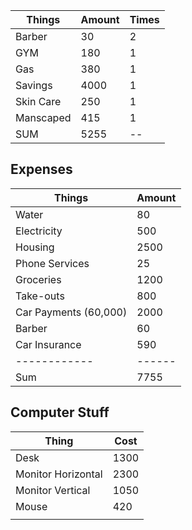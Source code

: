 | Things    | Amount | Times |
| --------- | ------ | ----- |
| Barber    | 30     | 2     |
| GYM       | 180    | 1     |
| Gas       | 380    | 1     |
| Savings   | 4000   | 1     |
| Skin Care | 250    | 1     |
| Manscaped | 415    | 1     |
| SUM       | 5255   | --    |

## Expenses

| Things                | Amount |
| --------------------- | ------ |
| Water                 | 80     |
| Electricity           | 500    |
| Housing               | 2500   |
| Phone Services        | 25     |
| Groceries             | 1200   |
| Take-outs             | 800    |
| Car Payments (60,000) | 2000   |
| Barber                | 60     |
| Car Insurance         | 590    |
| ------------          | ------ |
| Sum                   | 7755   |

## Computer Stuff
| Thing              | Cost |
| ------------------ | ---- |
| Desk               | 1300 |
| Monitor Horizontal | 2300 |
| Monitor Vertical   | 1050 |
| Mouse              | 420  |
|                    |      |
